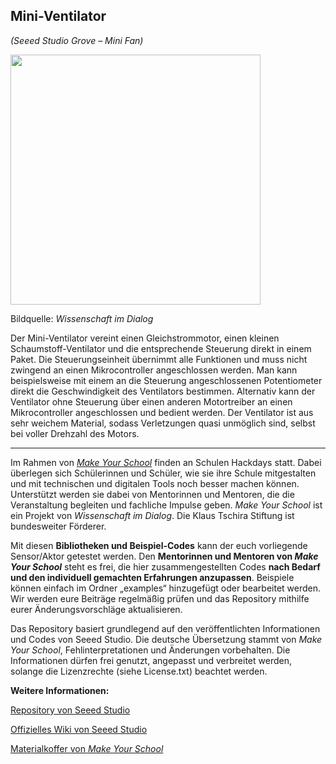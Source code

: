 Mini-Ventilator
----
*(Seeed Studio Grove – Mini Fan)*

<img src=https://www.makeyourschool.de/wp-content/uploads/2018/10/44_mini-ventilator-1024x1024.jpg width=400px>

Bildquelle: *Wissenschaft im Dialog*

Der Mini-Ventilator vereint einen Gleichstrommotor, einen kleinen Schaumstoff-Ventilator und die entsprechende Steuerung direkt in einem Paket. Die Steuerungseinheit übernimmt alle Funktionen und muss nicht zwingend an einen Mikrocontroller angeschlossen werden. Man kann beispielsweise mit einem an die Steuerung angeschlossenen Potentiometer direkt die Geschwindigkeit des Ventilators bestimmen. Alternativ kann der Ventilator ohne Steuerung über einen anderen Motortreiber an einen Mikrocontroller angeschlossen und bedient werden. Der Ventilator ist aus sehr weichem Material, sodass Verletzungen quasi unmöglich sind, selbst bei voller Drehzahl des Motors.

----

Im Rahmen von [*Make Your School*](https://www.makeyourschool.de/) finden an Schulen Hackdays statt. Dabei überlegen sich Schülerinnen und Schüler, wie sie ihre Schule mitgestalten und mit technischen und digitalen Tools noch besser machen können. Unterstützt werden sie dabei von Mentorinnen und Mentoren, die die Veranstaltung begleiten und fachliche Impulse geben. *Make Your School* ist ein Projekt von *Wissenschaft im Dialog*. Die Klaus Tschira Stiftung ist bundesweiter Förderer.

Mit diesen **Bibliotheken und Beispiel-Codes** kann der euch vorliegende Sensor/Aktor getestet werden. Den **Mentorinnen und Mentoren von *Make Your School*** steht es frei, die hier zusammengestellten Codes **nach Bedarf und den individuell gemachten Erfahrungen anzupassen**. Beispiele können einfach im Ordner „examples“ hinzugefügt oder bearbeitet werden. Wir werden eure Beiträge regelmäßig prüfen und das Repository mithilfe eurer Änderungsvorschläge aktualisieren.

Das Repository basiert grundlegend auf den veröffentlichten Informationen und Codes von Seeed Studio. Die deutsche Übersetzung stammt von *Make Your School*, Fehlinterpretationen und Änderungen vorbehalten. Die Informationen dürfen frei genutzt, angepasst und verbreitet werden, solange die Lizenzrechte (siehe License.txt) beachtet werden.


**Weitere Informationen:**

[Repository von Seeed Studio](https://github.com/Seeed-Studio/)

[Offizielles Wiki von Seeed Studio](http://wiki.seeedstudio.com/Grove-Mini_Fan/)

[Materialkoffer von *Make Your School*](https://www.makeyourschool.de/material/mini-ventilator/)
